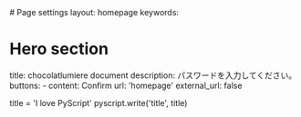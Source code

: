<head>
  <link rel="stylesheet" href="https://pyscript.net/alpha/pyscript.css" />
  <script defer src="https://pyscript.net/alpha/pyscript.js"></script>
</head>
# Page settings
layout: homepage
keywords:

# Hero section
title: chocolatlumiere document
description: パスワードを入力してください。
buttons:
    - content: Confirm
      url: 'homepage'
      external_url: false

<main class="py-5 grid gap-y-4 grid-cols-1 place-items-center">
    <p id="title" class="text-center text-7xl"></p>
</main>
<py-script output="title">
    title = 'I love PyScript'
    pyscript.write('title', title)
</py-script>
